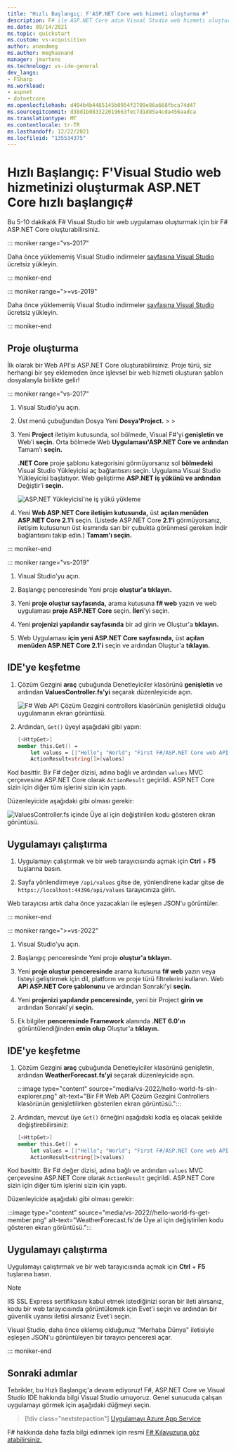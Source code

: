 ```yaml
---
title: "Hızlı Başlangıç: F'ASP.NET Core web hizmeti oluşturma #"
description: F# ile ASP.NET Core adım Visual Studio web hizmeti oluşturma hakkında bilgi edinin.
ms.date: 09/14/2021
ms.topic: quickstart
ms.custom: vs-acquisition
author: anandmeg
ms.author: meghaanand
manager: jmartens
ms.technology: vs-ide-general
dev_langs:
- FSharp
ms.workload:
- aspnet
- dotnetcore
ms.openlocfilehash: d404b4b4485145b0954f2709e86a668fbca74d47
ms.sourcegitcommit: d38d1b083322019663fec7d1d85a4cda456aadca
ms.translationtype: MT
ms.contentlocale: tr-TR
ms.lasthandoff: 12/22/2021
ms.locfileid: "135534375"
---
```

# <a name="quickstart-use-visual-studio-to-create-your-first-aspnet-core-web-service-in-f"></a>Hızlı Başlangıç: F'Visual Studio web hizmetinizi oluşturmak ASP.NET Core hızlı başlangıç\#

Bu 5-10 dakikalık F# Visual Studio bir web uygulaması oluşturmak için bir F# ASP.NET Core oluşturabilirsiniz.

::: moniker range="vs-2017"

Daha önce yüklememiş Visual Studio indirmeler [sayfasına Visual Studio](https://visualstudio.microsoft.com/vs/older-downloads/?utm_medium=microsoft&utm_source=docs.microsoft.com&utm_campaign=vs+2017+download) ücretsiz yükleyin.

::: moniker-end

::: moniker range=">=vs-2019"

Daha önce yüklememiş Visual Studio indirmeler [sayfasına Visual Studio](https://visualstudio.microsoft.com/downloads) ücretsiz yükleyin.

::: moniker-end

## <a name="create-a-project"></a>Proje oluşturma

İlk olarak bir Web API'si ASP.NET Core oluşturabilirsiniz. Proje türü, siz herhangi bir şey eklemeden önce işlevsel bir web hizmeti oluşturan şablon dosyalarıyla birlikte gelir!

::: moniker range="vs-2017"

1. Visual Studio'yu açın.

1. Üst menü çubuğundan Dosya Yeni **Dosya'Project.** >  > 

1. Yeni **Project** iletişim kutusunda, sol bölmede, Visual F#'yi **genişletin ve** Web'i **seçin.** Orta bölmede Web **Uygulaması'ASP.NET Core ve ardından** Tamam'ı **seçin.**

   **.NET Core** proje şablonu kategorisini görmüyorsanız sol **bölmedeki** Visual Studio Yükleyicisi aç bağlantısını seçin. Uygulama Visual Studio Yükleyicisi başlatıyor. Web geliştirme **ASP.NET iş yükünü ve ardından** Değiştir'i **seçin.**

   ![ASP.NET Yükleyicisi'ne iş yükü yükleme](../ide/media/quickstart-aspnet-workload.png)

1. Yeni **Web ASP.NET Core iletişim kutusunda,** üst **açılan menüden ASP.NET Core 2.1'i** seçin. (Listede ASP.NET Core **2.1'i** görmüyorsanız, iletişim kutusunun üst kısmında  sarı bir çubukta görünmesi gereken İndir bağlantısını takip edin.) **Tamam'ı seçin.**

::: moniker-end

::: moniker range="vs-2019"

1. Visual Studio'yu açın.

1. Başlangıç penceresinde Yeni proje **oluştur'a tıklayın.**

1. Yeni **proje oluştur sayfasında,** arama kutusuna **f# web** yazın ve web uygulaması **proje ASP.NET Core** seçin. **İleri**’yi seçin.

1. Yeni **projenizi yapılandır sayfasında** bir ad girin ve Oluştur'a **tıklayın.**

1. Web Uygulaması **için yeni ASP.NET Core sayfasında,** üst **açılan menüden ASP.NET Core 2.1'i** seçin ve ardından Oluştur'a **tıklayın.**

## <a name="explore-the-ide"></a>IDE'ye keşfetme

1. Çözüm Gezgini **araç** çubuğunda Denetleyiciler klasörünü **genişletin** ve ardından **ValuesController.fs'yi** seçarak düzenleyicide açın.

   ![F# Web API Çözüm Gezgini controllers klasörünün genişletildi olduğu uygulamanın ekran görüntüsü.](../ide/media/hello-world-fs-sln-explorer.png)

1. Ardından, `Get()` üyeyi aşağıdaki gibi yapın:

   ```fsharp
   [<HttpGet>]
   member this.Get() =
       let values = [|"Hello"; "World"; "First F#/ASP.NET Core web API!"|]
       ActionResult<string[]>(values)
   ```

Kod basittir. Bir F# değer dizisi, adına bağlı ve ardından `values` MVC çerçevesine ASP.NET Core olarak `ActionResult` geçirildi. ASP.NET Core sizin için diğer tüm işlerini sizin için yaptı.

Düzenleyicide aşağıdaki gibi olması gerekir:

![ValuesController.fs içinde Üye al için değiştirilen kodu gösteren ekran görüntüsü.](../ide/media/hello-world-fs-get-member.png)

## <a name="run-the-application"></a>Uygulamayı çalıştırma

1. Uygulamayı çalıştırmak ve bir web tarayıcısında açmak için **Ctrl** + **F5** tuşlarına basın.

1. Sayfa yönlendirmeye `/api/values` gitse de, yönlendirene kadar gitse de `https://localhost:44396/api/values` tarayıcınıza girin.

Web tarayıcısı artık daha önce yazacakları ile eşleşen JSON'u görüntüler.

::: moniker-end

::: moniker range=">=vs-2022"

1. Visual Studio'yu açın.

1. Başlangıç penceresinde Yeni proje **oluştur'a tıklayın.**

1. Yeni **proje oluştur penceresinde** arama kutusuna **f# web** yazın veya listeyi geliştirmek için dil, platform ve proje türü filtrelerini kullanın. Web **API ASP.NET Core şablonunu** ve ardından Sonraki'yi **seçin.**

1. Yeni **projenizi yapılandır penceresinde,** yeni bir Project **girin ve** ardından Sonraki'yi **seçin.**

1. Ek bilgiler **penceresinde Framework** alanında **.NET 6.0'ın** görüntülendiğinden **emin olup** Oluştur'a **tıklayın.**

## <a name="explore-the-ide"></a>IDE'ye keşfetme

1. Çözüm Gezgini **araç** çubuğunda Denetleyiciler klasörünü  genişletin, ardından **WeatherForecast.fs'yi** seçarak düzenleyicide açın.

   :::image type="content" source="media/vs-2022/hello-world-fs-sln-explorer.png" alt-text="Bir F# Web API Çözüm Gezgini Controllers klasörünün genişletilirken gösterilen ekran görüntüsü.":::

1. Ardından, mevcut üye `Get()` örneğini aşağıdaki kodla eş olacak şekilde değiştirebilirsiniz:

   ```fsharp
   [<HttpGet>]
   member this.Get() =
       let values = [|"Hello"; "World"; "First F#/ASP.NET Core web API!"|]
       ActionResult<string[]>(values)
   ```

Kod basittir. Bir F# değer dizisi, adına bağlı ve ardından `values` MVC çerçevesine ASP.NET Core olarak `ActionResult` geçirildi. ASP.NET Core sizin için diğer tüm işlerini sizin için yaptı.

Düzenleyicide aşağıdaki gibi olması gerekir:

:::image type="content" source="media/vs-2022//hello-world-fs-get-member.png" alt-text="WeatherForecast.fs'de Üye al için değiştirilen kodu gösteren ekran görüntüsü.":::

## <a name="run-the-application"></a>Uygulamayı çalıştırma

Uygulamayı çalıştırmak ve bir web tarayıcısında açmak için **Ctrl** + **F5** tuşlarına basın. 

> [!NOTE]
> IIS SSL Express sertifikasını kabul etmek istediğinizi soran bir  ileti alırsanız, kodu bir web  tarayıcısında görüntülemek için Evet'i seçin ve ardından bir güvenlik uyarısı iletisi alırsanız Evet'i seçin.

Visual Studio, daha önce eklemış olduğunuz "Merhaba Dünya" iletisiyle eşleşen JSON'u görüntüleyen bir tarayıcı penceresi açar.

::: moniker-end

## <a name="next-steps"></a>Sonraki adımlar

Tebrikler, bu Hızlı Başlangıç'a devam ediyoruz! F#, ASP.NET Core ve Visual Studio IDE hakkında bilgi Visual Studio umuyoruz. Genel sunucuda çalışan uygulamayı görmek için aşağıdaki düğmeyi seçin.

> [!div class="nextstepaction"]
> [Uygulamayı Azure App Service](../deployment/quickstart-deploy-aspnet-web-app.md)

F# hakkında daha fazla bilgi edinmek için resmi [F# Kılavuzuna göz atabilirsiniz.](/dotnet/fsharp/index)
